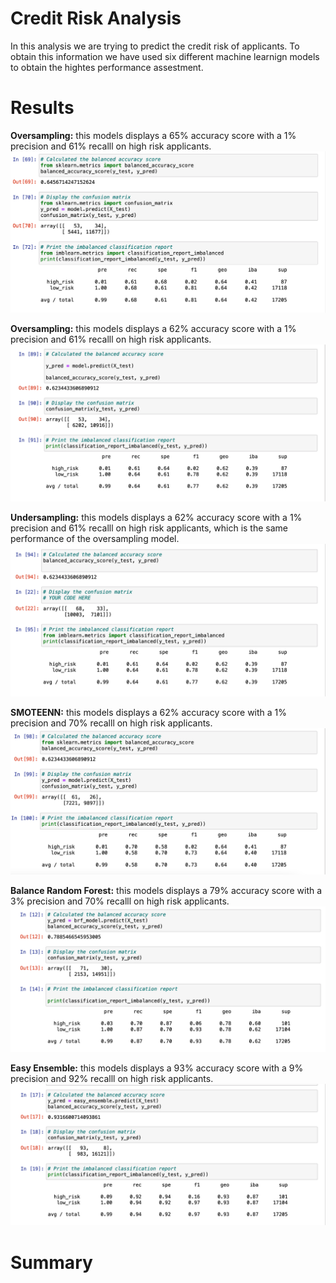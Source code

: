 # Credit Risk Analysis

In this analysis we are trying to predict the credit risk of applicants. To obtain this information we have used six different machine learnign models to obtain the hightes performance assestment. 

# Results 
**Oversampling:** this models displays a 65% accuracy score with a 1% precision and 61% recalll on high risk applicants. 
<img src="https://github.com/carolinamedina26/Credit_Risk_Analysis/blob/main/Resources/Naive_oversampling.png">

**Oversampling:** this models displays a 62% accuracy score with a 1% precision and 61% recalll on high risk applicants. 
<img src="https://github.com/carolinamedina26/Credit_Risk_Analysis/blob/main/Resources/SMOTE_sampling.png">

**Undersampling:** this models displays a 62% accuracy score with a 1% precision and 61% recalll on high risk applicants, which is the same performance of the oversampling model. 
<img src="https://github.com/carolinamedina26/Credit_Risk_Analysis/blob/main/Resources/Cluster_Centroids.png">

**SMOTEENN:** this models displays a 62% accuracy score with a 1% precision and 70% recalll on high risk applicants.
<img src="https://github.com/carolinamedina26/Credit_Risk_Analysis/blob/main/Resources/SMOTEENIN.png">

**Balance Random Forest:** this models displays a 79% accuracy score with a 3% precision and 70% recalll on high risk applicants.
<img src="https://github.com/carolinamedina26/Credit_Risk_Analysis/blob/main/Resources/Radom_forest.png">

**Easy Ensemble:** this models displays a 93% accuracy score with a 9% precision and 92% recalll on high risk applicants.
<img src="https://github.com/carolinamedina26/Credit_Risk_Analysis/blob/main/Resources/adaboost.png">

# Summary
